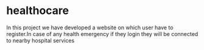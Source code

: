 # healthocare
In this project we have developed a website on which user have to register.In case of any health emergency if they login they will be connected to nearby hospital services
